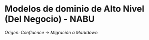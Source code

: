 # Modelos de dominio de Alto Nivel (Del Negocio) - NABU

_Origen: Confluence → Migración a Markdown_

